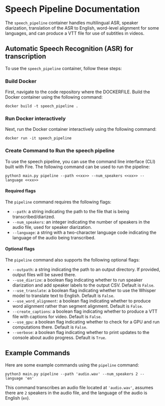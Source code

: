 # Speech Pipeline Documentation

The `speech_pipeline` container handles multilingual ASR, speaker diarization, translation of the ASR to English, word-level alignment for some languages, and can produce a VTT file for use of subtitles in videos.

## Automatic Speech Recognition (ASR) for transcription

To use the `speech_pipeline` container, follow these steps:

### Build Docker

First, navigate to the code repository where the DOCKERFILE. Build the Docker container using the following command:

```
docker build -t speech_pipeline .
```

### Run Docker interactively

Next, run the Docker container interactively using the following command:

```
docker run -it speech_pipeline
```

### Create Command to Run the speech pipeline

To use the speech pipeline, you can use the command line interface (CLI) built with Fire. The following command can be used to run the pipeline:

```
python3 main.py pipeline --path <<xx>> --num_speakers <<xx>> --language <<xx>>
```

#### Required flags

The `pipeline` command requires the following flags:

- `--path`: a string indicating the path to the file that is being transcribed/diarized.
- `--num_speakers`: an integer indicating the number of speakers in the audio file, used for speaker diarization.
- `--language`: a string with a two-character language code indicating the language of the audio being transcribed.

#### Optional flags

The `pipeline` command also supports the following optional flags:

- `--outpath`: a string indicating the path to an output directory. If provided, output files will be saved there.
- `--use_diarize`: a boolean flag indicating whether to run speaker diarization and add speaker labels to the output CSV. Default is `False`.
- `--use_translate`: a boolean flag indicating whether to use the Whisper model to translate text to English. Default is `False`.
- `--use_word_alignment`: a boolean flag indicating whether to produce word alignment rather than segment alignment. Default is `False`.
- `--create_captions`: a boolean flag indicating whether to produce a VTT file with captions for video. Default is `False`.
- `--use_gpu`: a boolean flag indicating whether to check for a GPU and run computations there. Default is `False`.
- `--verbose`: a boolean flag indicating whether to print updates to the console about audio progress. Default is `True`.

## Example Commands

Here are some example commands using the `pipeline` command:

```
python3 main.py pipeline --path 'audio.wav' --num_speakers 2 --language 'en' 
```

This command transcribes an audio file located at `'audio.wav'`, assumes there are `2` speakers in the audio file, and the language of the audio is English (`en`).
